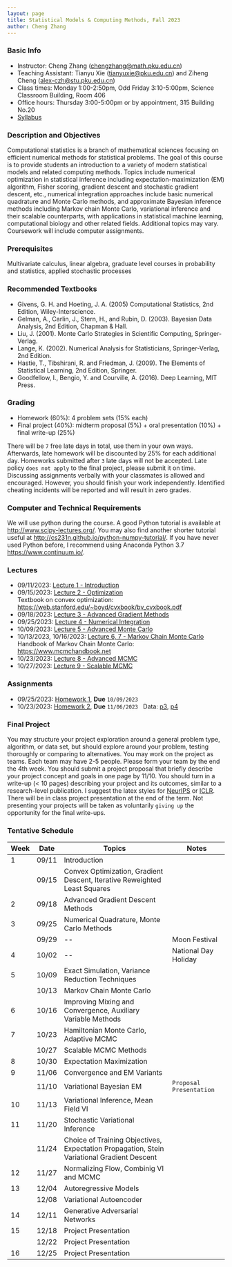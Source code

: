 ```yaml
---
layout: page
title: Statistical Models & Computing Methods, Fall 2023
author: Cheng Zhang
---
```



### Basic Info
- Instructor: Cheng Zhang (<chengzhang@math.pku.edu.cn>)
- Teaching Assistant: Tianyu Xie (<tianyuxie@pku.edu.cn>) and Ziheng Cheng (<alex-czh@stu.pku.edu.cn>)
- Class times: Monday 1:00-2:50pm, Odd Friday 3:10-5:00pm, Science Classroom Building, Room 406  
- Office hours: Thursday 3:00-5:00pm or by appointment, 315 Building No.20
- [Syllabus]({{sites.baseurl}}/courses/Syllabus-smcm-f23.pdf)
  
### Description and Objectives
Computational statistics is a branch of mathematical sciences focusing on efficient numerical methods for statistical problems. The goal of this course is to provide students an introduction to a variety of modern statistical models and related computing methods. Topics include numerical optimization in statistical inference including expectation-maximization (EM) algorithm, Fisher scoring, gradient descent and stochastic gradient descent, etc., numerical integration approaches include basic numerical quadrature and Monte Carlo methods, and approximate Bayesian inference methods including Markov chain Monte Carlo, variational inference and their scalable counterparts, with applications in statistical machine learning, computational biology and other related fields. Additional topics may vary. Coursework will include computer assignments.

### Prerequisites
Multivariate calculus, linear algebra, graduate level courses in probability and statistics, applied stochastic processes

### Recommended Textbooks
- Givens, G. H. and Hoeting, J. A. (2005) Computational Statistics, 2nd Edition, Wiley-Interscience.
- Gelman, A., Carlin, J., Stern, H., and Rubin, D. (2003). Bayesian Data Analysis, 2nd Edition, Chapman & Hall.
- Liu, J. (2001). Monte Carlo Strategies in Scientific Computing, Springer-Verlag.
- Lange, K. (2002). Numerical Analysis for Statisticians, Springer-Verlag, 2nd Edition.
- Hastie, T., Tibshirani, R. and Friedman, J. (2009). The Elements of Statistical Learning, 2nd Edition, Springer.
- Goodfellow, I., Bengio, Y. and Courville, A. (2016). Deep Learning, MIT Press.

### Grading
- Homework (60%): 4 problem sets (15% each)
- Final project (40%): midterm proposal (5%) + oral presentation (10%) + final write-up (25%)

There will be `7` free late days in total, use them in your own ways. Afterwards, late homework will be discounted by 25% for each additional day. Homeworks submitted after `3` late days will not be accepted. Late policy `does not apply` to the final project, please submit it on time. Discussing assignments verbally with your classmates is allowed and encouraged. However, you should finish your work independently. Identified cheating incidents will be reported and will result in zero grades.

### Computer and Technical Requirements

We will use python during the course. A good Python tutorial is available at <http://www.scipy-lectures.org/>. You may also find another shorter tutorial useful at <http://cs231n.github.io/python-numpy-tutorial/>. If you have never used Python before, I recommend using Anaconda Python 3.7 <https://www.continuum.io/>.

### Lectures
- 09/11/2023: [Lecture 1 - Introduction]({{sites.baseurl}}/static/slides/smcm_fall23/lec01.pdf)
- 09/15/2023: [Lecture 2 - Optimization]({{sites.baseurl}}/static/slides/smcm_fall23/lec02.pdf)   
  Textbook on convex optimization: <https://web.stanford.edu/~boyd/cvxbook/bv_cvxbook.pdf> 
- 09/18/2023: [Lecture 3 - Advanced Gradient Methods]({{sites.baseurl}}/static/slides/smcm_fall23/lec03.pdf) 
- 09/25/2023: [Lecture 4 - Numerical Integration]({{sites.baseurl}}/static/slides/smcm_fall23/lec04.pdf)
- 10/09/2023: [Lecture 5 - Advanced Monte Carlo]({{sites.baseurl}}/static/slides/smcm_fall23/lec05.pdf)  
- 10/13/2023, 10/16/2023: [Lecture 6, 7 - Markov Chain Monte Carlo]({{sites.baseurl}}/static/slides/smcm_fall23/lec0607.pdf)  
  Handbook of Markov Chain Monte Carlo: <https://www.mcmchandbook.net>  
- 10/23/2023: [Lecture 8 - Advanced MCMC]({{sites.baseurl}}/static/slides/smcm_fall23/lec08.pdf)  
- 10/27/2023: [Lecture 9 - Scalable MCMC]({{sites.baseurl}}/static/slides/smcm_fall23/lec09.pdf)  

### Assignments
- 09/25/2023: [Homework 1]({{sites.baseurl}}/static/slides/smcm_fall23/hw01.pdf), **Due** `10/09/2023`  
- 10/23/2023: [Homework 2]({{sites.baseurl}}/static/slides/smcm_fall23/hw02.pdf), **Due** `11/06/2023` &nbsp; Data: [p3]({{sites.baseurl}}/static/datasets/probit_data.npy), [p4]({{sites.baseurl}}/static/datasets/mcs_hw2_p3_data.npy) 


### Final Project
You may structure your project exploration around a general problem type, algorithm, or data set, but should explore around your problem, testing thoroughly or comparing to alternatives. You may work on the project as teams. Each team may have 2-5 people. Please form your team by the end the 4th week. You should submit a project proposal that briefly describe your project concept and goals in one page by 11/10. You should turn in a write-up (< 10 pages) describing your project and its outcomes, similar to a research-level publication. I suggest the latex styles for [NeurIPS](https://nips.cc/Conferences/2019/PaperInformation/StyleFiles) or [ICLR](https://iclr.cc/Conferences/2019/CallForPapers). There will be in class project presentation at the end of the term. Not presenting your projects will be taken as voluntarily `giving up` the opportunity for the final write-ups.



### Tentative Schedule

| Week  | Date | Topics       |    Notes   |
| ----- |------| -----        |   -----    |
| 1     |09/11 | Introduction |            |
|       |09/15 | Convex Optimization, Gradient Descent, Iterative Reweighted Least Squares|   |
| 2     |09/18 | Advanced Gradient Descent Methods |      |
| 3     |09/25 | Numerical Quadrature, Monte Carlo Methods|  <!--PS1 out, due 10/14-->
|       |09/29 |  --              |  Moon Festival |
| 4     |10/02 |  --              | National Day Holiday |
| 5     |10/09 | Exact Simulation, Variance Reduction Techniques|    |
|       |10/13 | Markov Chain Monte Carlo |     |
| 6     |10/16 | Improving Mixing and Convergence, Auxiliary Variable Methods |   |
| 7     |10/23 | Hamiltonian Monte Carlo, Adaptive MCMC|       <!--PS2 out, due 10/23-->
|       |10/27 | Scalable MCMC Methods|     |
| 8     |10/30 | Expectation Maximization |       |
| 9     |11/06 | Convergence and EM Variants |         |
|       |11/10 | Variational Bayesian EM |  `Proposal Presentation`
| 10    |11/13 | Variational Inference, Mean Field VI |        
| 11    |11/20 | Stochastic Variational Inference |      |
|       |11/24 | Choice of Training Objectives, Expectation Propagation, Stein Variational Gradient Descent |      |
| 12    |11/27 | Normalizing Flow, Combinig VI and MCMC |        
| 13    |12/04 | Autoregressive Models |          |
|       |12/08 | Variational Autoencoder |       |
| 14    |12/11 | Generative Adversarial Networks  |    |
| 15    |12/18 | Project Presentation  |     |
|       |12/22 | Project Presentation  |     |
| 16    |12/25 | Project Presentation  |    |
